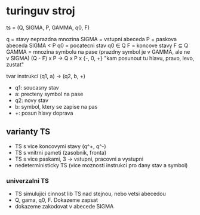 # turinguv stroj

ts = (Q, SIGMA, P, GAMMA, q0, F)

q = stavy neprazdna mnozina 
SIGMA = vstupni abeceda
P = paskova abeceda SIGMA < P
q0 = pocatecni stav q0 ∈ Q
F = koncove stavy F ⊆ Q
GAMMA = mnozina symbolu na pase (prazdny symbol je v GAMMA, ale ne v SIGMA) (Q - F) x P -> Q x P x {-, 0, +} "kam posunout tu hlavu, pravo, levo, zustat"

tvar instrukci (q1, a) -> (q2, b, +)
- q1: soucasny stav
- a: precteny symbol na pase
- q2: novy stav
- b: symbol, ktery se zapise na pas
- +: posun hlavy doprava

## varianty TS
- TS s vice koncovymi stavy (q^+, q^-)
- TS s vnitrni pameti (zasobnik, fronta)
- TS s vice paskami, 3 -> vstupni, pracovni a vystupni
- nedeterministicky TS (vice moznosti instrukci pro dany stav a symbol)
### univerzalni TS 
- TS simulujici cinnost lib TS nad stejnou, nebo vetsi abecedou
- Q, gama, q0, F. Dokazeme zapsat
- dokazeme zakodovat v abecede SIGMA